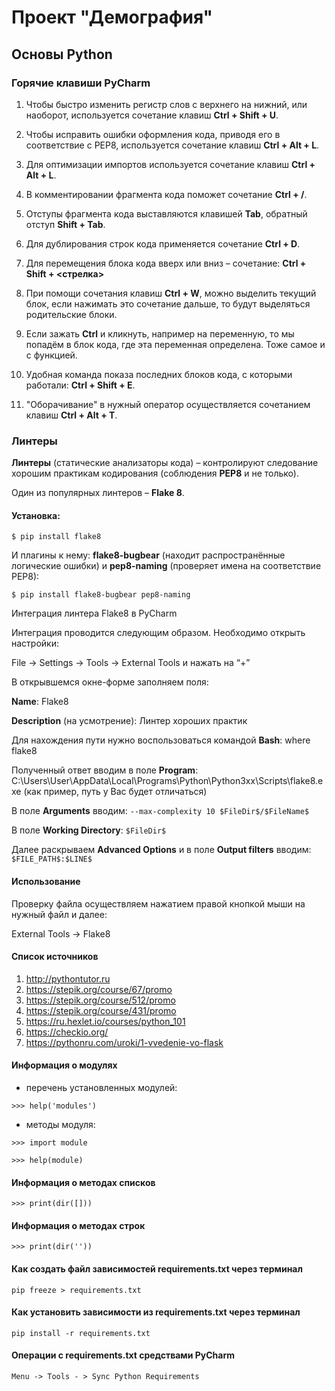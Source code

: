 # Проект "Демография"
## Основы Python

### Горячие клавиши PyCharm

1.  Чтобы быстро изменить регистр слов с верхнего на нижний, или наоборот,
    используется сочетание клавиш **Ctrl + Shift + U**.

2.  Чтобы исправить ошибки оформления кода, приводя его в соответствие с
    PEP8, используется сочетание клавиш **Ctrl + Alt + L**.

3.  Для оптимизации импортов используется сочетание клавиш **Ctrl + Alt + L**.

4.  В комментировании фрагмента кода поможет сочетание **Ctrl + /**.

5.  Отступы фрагмента кода выставляются клавишей **Tab**, обратный отступ
    **Shift + Tab**.

6.  Для дублирования строк кода применяется сочетание **Ctrl + D**.

7.  Для перемещения блока кода вверх или вниз – сочетание: **Ctrl + Shift +
    \<стрелка\>**

8.  При помощи сочетания клавиш **Ctrl + W**, можно выделить текущий блок, если
    нажимать это сочетание дальше, то будут выделяться родительские блоки.

9.  Если зажать **Ctrl** и кликнуть, например на переменную, то мы попадём в
    блок кода, где эта переменная определена. Тоже самое и с функцией.

10. Удобная команда показа последних блоков кода, с которыми работали: **Ctrl + Shift + E**.

11. "Оборачивание" в нужный оператор осуществляется сочетанием клавиш **Ctrl + Alt + T**.

### Линтеры

**Линтеры** (статические анализаторы кода) – контролируют следование хорошим
практикам кодирования (соблюдения **PEP8** и не только).

Один из популярных линтеров – **Flake 8**.

#### Установка:

`$ pip install flake8`

И плагины к нему: **flake8-bugbear** (находит распространённые логические
ошибки) и **pep8-naming** (проверяет имена на соответствие PEP8):

`$ pip install flake8-bugbear pep8-naming`

Интеграция линтера Flake8 в PyCharm

Интеграция проводится следующим образом. Необходимо открыть настройки:

File → Settings → Tools → External Tools и нажать на “+”

В открывшемся окне-форме заполняем поля:

**Name**: Flake8

**Description** (на усмотрение): Линтер хороших практик

Для нахождения пути нужно воспользоваться командой **Bash**: where flake8

Полученный ответ вводим в поле **Program**:
C:\\Users\\User\\AppData\\Local\\Programs\\Python\\Python3xx\\Scripts\\flake8.exe
(как пример, путь у Вас будет отличаться)

В поле **Arguments** вводим: `--max-complexity 10 $FileDir$/$FileName$`

В поле **Working Directory**: `$FileDir$`

Далее раскрываем **Advanced Options** и в поле **Output filters** вводим: `$FILE_PATH$:$LINE$`

#### Использование

Проверку файла осуществляем нажатием правой кнопкой мыши на нужный файл и далее:

External Tools → Flake8


#### Список источников

1. http://pythontutor.ru
2. https://stepik.org/course/67/promo
3. https://stepik.org/course/512/promo
4. https://stepik.org/course/431/promo
5. https://ru.hexlet.io/courses/python_101
6. https://checkio.org/
7. https://pythonru.com/uroki/1-vvedenie-vo-flask

#### Информация о модулях
- перечень установленных модулей: 

`>>> help('modules')`
- методы модуля: 

`>>> import module`

`>>> help(module)`

#### Информация о методах списков

`>>> print(dir([]))`

#### Информация о методах строк

`>>> print(dir(''))`


#### Как создать файл зависимостей requirements.txt через терминал 

`pip freeze > requirements.txt`

#### Как установить зависимости из requirements.txt через терминал 

`pip install -r requirements.txt`

#### Операции с requirements.txt средствами PyCharm

`Menu -> Tools - > Sync Python Requirements`

